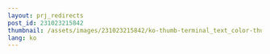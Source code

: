 ```yaml
---
layout: prj_redirects
post_id: 231023215842
thumbnail: /assets/images/231023215842/ko-thumb-terminal_text_color-thumb.png
lang: ko
---
```

